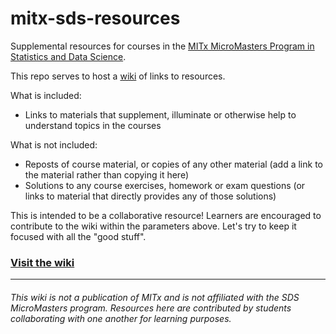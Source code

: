 # mitx-sds-resources
Supplemental resources for courses in the [MITx MicroMasters Program in Statistics and Data Science](https://micromasters.mit.edu/ds/).

This repo serves to host a [wiki](https://github.com/roadfoodr/mitx-sds-resources/wiki) of links to resources.

What is included:
* Links to materials that supplement, illuminate or otherwise help to understand topics in the courses

What is not included:
* Reposts of course material, or copies of any other material (add a link to the material rather than copying it here)
* Solutions to any course exercises, homework or exam questions (or links to material that directly provides any of those solutions)

This is intended to be a collaborative resource!  Learners are encouraged to contribute to the wiki within the parameters above.  Let's try to keep it focused with all the "good stuff".
### [Visit the wiki](https://github.com/roadfoodr/mitx-sds-resources/wiki)


---
###### This wiki is not a publication of MITx and is not affiliated with the SDS MicroMasters program.  Resources here are contributed by students collaborating with one another for learning purposes.
